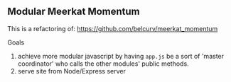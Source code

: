 ## Modular Meerkat Momentum

This is a refactoring of: https://github.com/belcurv/meerkat_momentum

Goals

1.	achieve more modular javascript by having `app.js` be a sort of 'master coordinator' who calls the other modules' public methods.
2.	serve site from Node/Express server
